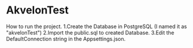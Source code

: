# AkvelonTest
How to run the project.
1.Create the Database in PostgreSQL (I named it as "akvelonTest")
2.Import the public.sql to created Database.
3.Edit the DefaultConnection string in the Appsettings.json.
